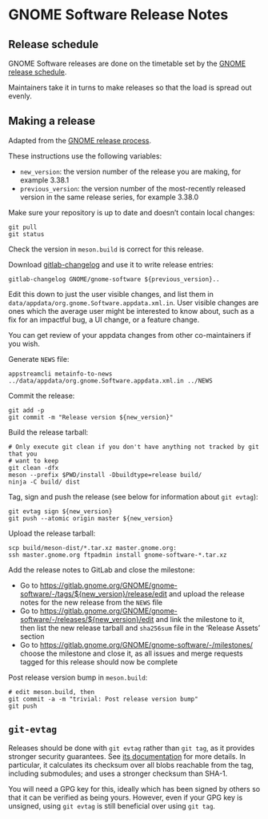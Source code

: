 GNOME Software Release Notes
===

Release schedule
---

GNOME Software releases are done on the timetable set by the [GNOME release schedule](https://wiki.gnome.org/Schedule).

Maintainers take it in turns to make releases so that the load is spread out evenly.

Making a release
---

Adapted from the [GNOME release process](https://wiki.gnome.org/MaintainersCorner/Releasing).

These instructions use the following variables:
 - `new_version`: the version number of the release you are making, for example 3.38.1
 - `previous_version`: the version number of the most-recently released version in the same release series, for example 3.38.0

Make sure your repository is up to date and doesn’t contain local changes:
```
git pull
git status
```

Check the version in `meson.build` is correct for this release.

Download
[gitlab-changelog](https://gitlab.gnome.org/pwithnall/gitlab-changelog) and use
it to write release entries:
```
gitlab-changelog GNOME/gnome-software ${previous_version}..
```

Edit this down to just the user visible changes, and list them in
`data/appdata/org.gnome.Software.appdata.xml.in`. User visible changes are ones
which the average user might be interested to know about, such as a fix for an
impactful bug, a UI change, or a feature change.

You can get review of your appdata changes from other co-maintainers if you wish.

Generate `NEWS` file:
```
appstreamcli metainfo-to-news ../data/appdata/org.gnome.Software.appdata.xml.in ../NEWS
```

Commit the release:
```
git add -p
git commit -m "Release version ${new_version}"
```

Build the release tarball:
```
# Only execute git clean if you don't have anything not tracked by git that you
# want to keep
git clean -dfx
meson --prefix $PWD/install -Dbuildtype=release build/
ninja -C build/ dist
```

Tag, sign and push the release (see below for information about `git evtag`):
```
git evtag sign ${new_version}
git push --atomic origin master ${new_version}
```

Upload the release tarball:
```
scp build/meson-dist/*.tar.xz master.gnome.org:
ssh master.gnome.org ftpadmin install gnome-software-*.tar.xz
```

Add the release notes to GitLab and close the milestone:
 - Go to https://gitlab.gnome.org/GNOME/gnome-software/-/tags/${new_version}/release/edit
   and upload the release notes for the new release from the `NEWS` file
 - Go to https://gitlab.gnome.org/GNOME/gnome-software/-/releases/${new_version}/edit
   and link the milestone to it, then list the new release tarball and
   `sha256sum` file in the ‘Release Assets’ section
 - Go to https://gitlab.gnome.org/GNOME/gnome-software/-/milestones/
   choose the milestone and close it, as all issues and merge requests tagged
   for this release should now be complete

Post release version bump in `meson.build`:
```
# edit meson.build, then
git commit -a -m "trivial: Post release version bump"
git push
```

`git-evtag`
---

Releases should be done with `git evtag` rather than `git tag`, as it provides
stronger security guarantees. See
[its documentation](https://github.com/cgwalters/git-evtag) for more details.
In particular, it calculates its checksum over all blobs reachable from the tag,
including submodules; and uses a stronger checksum than SHA-1.

You will need a GPG key for this, ideally which has been signed by others so
that it can be verified as being yours. However, even if your GPG key is
unsigned, using `git evtag` is still beneficial over using `git tag`.
